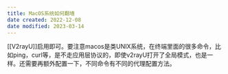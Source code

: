```yaml
---
title: MacOS系统如何翻墙
date created: 2022-12-08
date modified: 2023-03-14
---
```


[[V2rayU]]启用即可。要注意macos是类UNIX系统，在终端里面的很多命令，比如ping，curl等，是不走应用层协议的，即使v2rayU打开了全局模式，也是一样。还需要再额外配置一下，不同命令有不同的代理配置方法。
